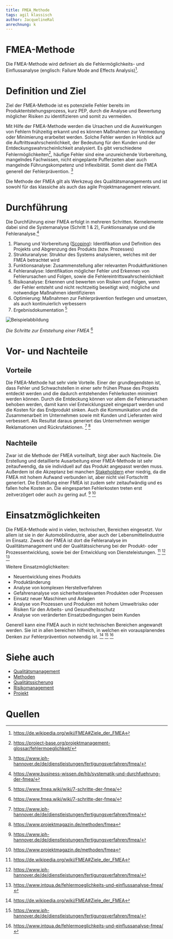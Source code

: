 ```yaml
---
title: FMEA_Methode
tags: agil klassisch
author: JacquelineRal
anrechnung: k 
---
```


# FMEA-Methode

Die FMEA-Methode wird definiert als die Fehlermöglichkeits- und Einflussanalyse (englisch: Failure Mode and Effects Analysis)[^1].

# Definition und Ziel 

Ziel der FMEA-Methode ist es potenzielle Fehler bereits im Produktentstehungsprozess, kurz PEP, durch die Analyse und Bewertung möglicher Risiken zu identifizieren und somit zu vermeiden. 

Mit Hilfe der FMEA-Methode werden die Ursachen und die Auswirkungen von Fehlern frühzeitig erkannt und es können Maßnahmen zur Vermeidung oder Minimierung erarbeitet werden. Solche Fehler werden in Hinblick auf die Auftrittswahrscheinlichkeit, der Bedeutung für den Kunden und der Entdeckungswahrscheinlichkeit analysiert. Es gibt verschiedene Fehlermöglichkeiten[^3], häufige Fehler sind eine unzureichende Vorbereitung, mangelndes Fachwissen, nicht eingeplante Pufferzeiten aber auch mangelnde Führungskompetenz und Inflexibilität. Somit dient die FMEA generell der Fehlerprävention. [^2] 

Die Methode der FMEA gilt als Werkzeug des Qualitätsmanagements und ist sowohl für das klassiche als auch das agile Projektmanagement relevant.


# Durchführung

Die Durchführung einer FMEA erfolgt in mehreren Schritten. Kernelemente dabei sind die Systemanalyse (Schritt 1 & 2), Funktionsanalyse und die Fehleranalyse.[^5]

  1. Planung und Vorbereitung ([Scoping](https://de.wikipedia.org/wiki/Scoping)):
    Identifikation und Definition des Projekts und Abgrenzung des Produkts (bzw. Prozesses)
  2. Strukturanalyse:
    Struktur des Systems analysieren, welches mit der FMEA betrachtet wird
  3. Funktionsanalyse:
    Zusammenstellung aller relevanten Produktfunktionen
  4. Fehleranalyse: Identifikation möglicher Fehler und Erkennen von Fehlerursachen und Folgen, sowie die Fehlereintrittswahrscheinlichkeit
  5. Risikoanalyse: Erkennen und bewerten von Risiken und Folgen, wenn der Fehler entsteht und nicht rechtzeitig beseitigt wird; mögliche und notwendige Maßnahmen identifizieren
  6. Optimierung: Maßnahmen zur Fehlerprävention festlegen und umsetzen, als auch kontinuierlich verbessern
  7. Ergebnisdokumentation [^4]

![Beispielabbildung](https://www.fmea.wiki/wp-content/uploads/2019/06/sieben-schritte-der-fmea.png)

*Die Schritte zur Entstehung einer FMEA* [^4]

# Vor- und Nachteile
## Vorteile
Die FMEA-Methode hat sehr viele Vorteile. Einer der grundlegendsten ist, dass Fehler und Schwachstellen in einer sehr frühen Phase des Projekts entdeckt werden und die dadurch entstehenden Fehlerkosten minimiert werden können. Durch die Entdeckung können vor allem die Fehlerursachen behoben werden, damit kann viel Entwicklungszeit eingespart werden und die Kosten für das Endprodukt sinken. Auch die Kommunikation und die Zusammenarbeit im Unternehmen sowie mit Kunden und Lieferanten wird verbessert. Als Resultat daraus generiert das Unternehmen weniger Reklamationen und Rückrufaktionen. [^2]  [^6]

## Nachteile
Zwar ist die Methode der FMEA vorteilhaft, birgt aber auch Nachteile. Die Erstellung und detaillierte Ausarbeitung einer FMEA-Methode ist sehr zeitaufwendig, da sie individuell auf das Produkt angepasst werden muss. Außerdem ist die Akzeptanz bei manchen [Stakeholdern](https://de.wikipedia.org/wiki/Stakeholder) eher niedrig, da die FMEA mit hohem Aufwand verbunden ist, aber nicht viel Fortschritt generiert. Die Erstellung einer FMEA ist zudem sehr zeitaufwändig und es fallen hohe Kosten an. Die eingesparten Fehlerkosten treten erst zeitverzögert oder auch zu gering auf. [^2]  [^6]


# Einsatzmöglichkeiten
Die FMEA-Methode wird in vielen, technischen, Bereichen eingesetzt. Vor allem ist sie in der Automobilindustrie, aber auch der Lebensmittelindustrie im Einsatz. Zweck der FMEA ist dort die Fehleranalyse im Qualitätsmanagement und der Qualitätssicherung bei der Produkt- oder Prozessentwicklung, sowie bei der Entwicklung von Diensteleistungen. [^1]  [^2]  [^7]

Weitere Einsatzmöglichkeiten: 

* Neuentwicklung eines Produkts
* Produktänderung
* Analyse von komplexen Herstellverfahren
* Gefahrenanalyse von sicherheitsrelevanten Produkten oder Prozessen
* Einsatz neuer Maschinen und Anlagen
* Analyse von Prozessen und Produkten mit hohem Umweltrisiko oder Risiken für den Arbeits- und Gesundheitsschutz
* Analyse von veränderten Einsatzbedingungen beim Kunden

Generell kann eine FMEA auch in nicht technischen Bereichen angewandt werden. Sie ist in allen bereichen hilfreich, in welchen ein vorausplanendes Denken zur Fehlerprävention notwendig ist. [^1]  [^2]  [^7]


# Siehe auch

* [Qualitätsmanagement](https://github.com/ManagingProjectsSuccessfully/ManagingProjectsSuccessfully.github.io/blob/main/kb/Qualitaetsmanagement.md)
* [Methoden](https://github.com/ManagingProjectsSuccessfully/ManagingProjectsSuccessfully.github.io/blob/main/kb/Methoden.md)
* [Qualitätssicherung](https://github.com/ManagingProjectsSuccessfully/ManagingProjectsSuccessfully.github.io/blob/main/kb/Qualitaetssicherung.md)
* [Risikomanagement](https://github.com/ManagingProjectsSuccessfully/ManagingProjectsSuccessfully.github.io/blob/main/kb/Risikomanagement.md)
* [Projekt](https://github.com/ManagingProjectsSuccessfully/ManagingProjectsSuccessfully.github.io/blob/main/kb/Projekt.md)


# Quellen

[^1]: https://de.wikipedia.org/wiki/FMEA#Ziele_der_FMEA
[^2]: https://www.iph-hannover.de/de/dienstleistungen/fertigungsverfahren/fmea/
[^3]: https://project-base.org/projektmanagement-glossar/fehlermoeglichkeit/
[^4]: https://www.fmea.wiki/wiki/7-schritte-der-fmea/
[^5]: https://www.business-wissen.de/hb/systematik-und-durchfuehrung-der-fmea/
[^6]: https://www.projektmagazin.de/methoden/fmea
[^7]: https://www.intqua.de/fehlermoeglichkeits-und-einflussanalyse-fmea/

